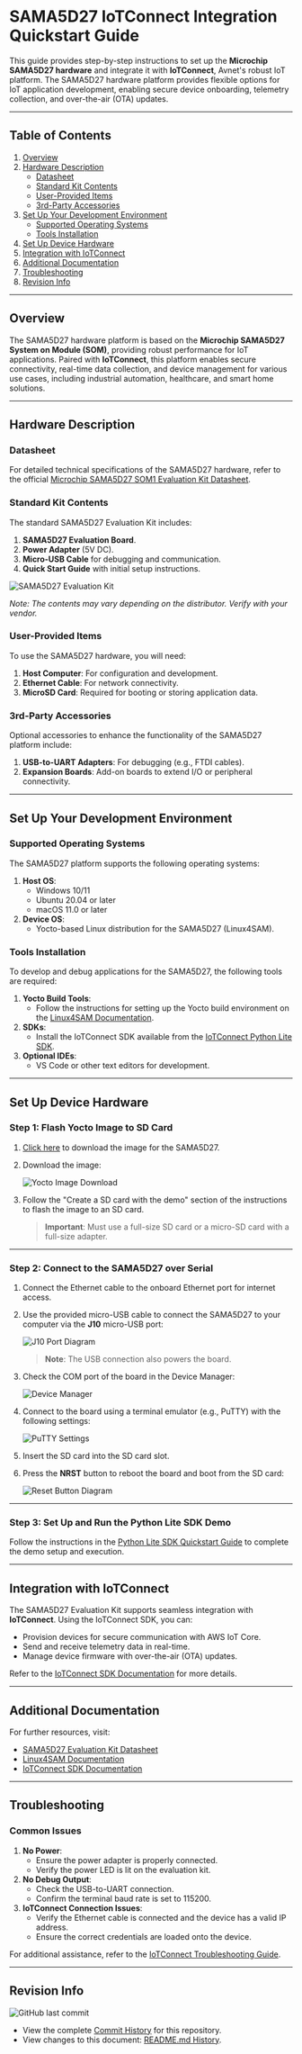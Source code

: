 # SAMA5D27 IoTConnect Integration Quickstart Guide

This guide provides step-by-step instructions to set up the **Microchip SAMA5D27 hardware** and integrate it with **IoTConnect**, Avnet's robust IoT platform. The SAMA5D27 hardware platform provides flexible options for IoT application development, enabling secure device onboarding, telemetry collection, and over-the-air (OTA) updates.

---

## Table of Contents
1. [Overview](#overview)
2. [Hardware Description](#hardware-description)
   - [Datasheet](#datasheet)
   - [Standard Kit Contents](#standard-kit-contents)
   - [User-Provided Items](#user-provided-items)
   - [3rd-Party Accessories](#3rd-party-accessories)
3. [Set Up Your Development Environment](#set-up-your-development-environment)
   - [Supported Operating Systems](#supported-operating-systems)
   - [Tools Installation](#tools-installation)
4. [Set Up Device Hardware](#set-up-device-hardware)
5. [Integration with IoTConnect](#integration-with-iotconnect)
6. [Additional Documentation](#additional-documentation)
7. [Troubleshooting](#troubleshooting)
8. [Revision Info](#revision-info)

---

## Overview

The SAMA5D27 hardware platform is based on the **Microchip SAMA5D27 System on Module (SOM)**, providing robust performance for IoT applications. Paired with **IoTConnect**, this platform enables secure connectivity, real-time data collection, and device management for various use cases, including industrial automation, healthcare, and smart home solutions.

---

## Hardware Description

### Datasheet
For detailed technical specifications of the SAMA5D27 hardware, refer to the official [Microchip SAMA5D27 SOM1 Evaluation Kit Datasheet](https://www.microchip.com/en-us/development-tool/atsama5d27-som1-ek1).

### Standard Kit Contents
The standard SAMA5D27 Evaluation Kit includes:
1. **SAMA5D27 Evaluation Board**.
2. **Power Adapter** (5V DC).
3. **Micro-USB Cable** for debugging and communication.
4. **Quick Start Guide** with initial setup instructions.

<img src=".//media/sama5d27-product.png" alt="SAMA5D27 Evaluation Kit"/>

*Note: The contents may vary depending on the distributor. Verify with your vendor.*

### User-Provided Items
To use the SAMA5D27 hardware, you will need:
1. **Host Computer**: For configuration and development.
2. **Ethernet Cable**: For network connectivity.
3. **MicroSD Card**: Required for booting or storing application data.

### 3rd-Party Accessories
Optional accessories to enhance the functionality of the SAMA5D27 platform include:
1. **USB-to-UART Adapters**: For debugging (e.g., FTDI cables).
2. **Expansion Boards**: Add-on boards to extend I/O or peripheral connectivity.

---

## Set Up Your Development Environment

### Supported Operating Systems
The SAMA5D27 platform supports the following operating systems:
1. **Host OS**:
   - Windows 10/11
   - Ubuntu 20.04 or later
   - macOS 11.0 or later
2. **Device OS**:
   - Yocto-based Linux distribution for the SAMA5D27 (Linux4SAM).

### Tools Installation
To develop and debug applications for the SAMA5D27, the following tools are required:
1. **Yocto Build Tools**:
   - Follow the instructions for setting up the Yocto build environment on the [Linux4SAM Documentation](https://www.linux4sam.org/bin/view/Linux4SAM/Sama5d27Som1EKMainPage#eMMC_support_on_SDMMC0).
2. **SDKs**:
   - Install the IoTConnect SDK available from the [IoTConnect Python Lite SDK](https://github.com/avnet-iotconnect/iotc-python-lite-sdk).
3. **Optional IDEs**:
   - VS Code or other text editors for development.

---

## Set Up Device Hardware

### Step 1: Flash Yocto Image to SD Card
1. [Click here](https://www.linux4sam.org/bin/view/Linux4SAM/Sama5d27Som1EKMainPage#eMMC_support_on_SDMMC0) to download the image for the SAMA5D27.
2. Download the image:

    <img src=".//media/image-download.png" alt="Yocto Image Download"/>

3. Follow the "Create a SD card with the demo" section of the instructions to flash the image to an SD card.

    > **Important**: Must use a full-size SD card or a micro-SD card with a full-size adapter.

---

### Step 2: Connect to the SAMA5D27 over Serial

1. Connect the Ethernet cable to the onboard Ethernet port for internet access.
2. Use the provided micro-USB cable to connect the SAMA5D27 to your computer via the **J10** micro-USB port:

    <img src="media/j10-diagram.png" alt="J10 Port Diagram"/>

    > **Note**: The USB connection also powers the board.

3. Check the COM port of the board in the Device Manager:

    <img src="media/device-manager.png" alt="Device Manager"/>

4. Connect to the board using a terminal emulator (e.g., PuTTY) with the following settings:

    <img src="media/putty.png" alt="PuTTY Settings"/>

5. Insert the SD card into the SD card slot.
6. Press the **NRST** button to reboot the board and boot from the SD card:

    <img src="media/reset-diagram.png" alt="Reset Button Diagram"/>

---

### Step 3: Set Up and Run the Python Lite SDK Demo

Follow the instructions in the [Python Lite SDK Quickstart Guide](https://github.com/avnet-iotconnect/iotc-python-lite-sdk/blob/main/QUICKSTART.md) to complete the demo setup and execution.

---

## Integration with IoTConnect

The SAMA5D27 Evaluation Kit supports seamless integration with **IoTConnect**. Using the IoTConnect SDK, you can:
- Provision devices for secure communication with AWS IoT Core.
- Send and receive telemetry data in real-time.
- Manage device firmware with over-the-air (OTA) updates.

Refer to the [IoTConnect SDK Documentation](https://github.com/avnet-iotconnect/iotc-python-lite-sdk) for more details.

---

## Additional Documentation

For further resources, visit:
- [SAMA5D27 Evaluation Kit Datasheet](https://www.microchip.com/en-us/development-tool/atsama5d27-som1-ek1)
- [Linux4SAM Documentation](https://www.linux4sam.org/bin/view/Linux4SAM/Sama5d27Som1EKMainPage#eMMC_support_on_SDMMC0)
- [IoTConnect SDK Documentation](https://github.com/avnet-iotconnect/iotc-python-lite-sdk)

---

## Troubleshooting

### Common Issues
1. **No Power**:
   - Ensure the power adapter is properly connected.
   - Verify the power LED is lit on the evaluation kit.
2. **No Debug Output**:
   - Check the USB-to-UART connection.
   - Confirm the terminal baud rate is set to 115200.
3. **IoTConnect Connection Issues**:
   - Verify the Ethernet cable is connected and the device has a valid IP address.
   - Ensure the correct credentials are loaded onto the device.

For additional assistance, refer to the [IoTConnect Troubleshooting Guide](https://github.com/avnet-iotconnect/iotc-python-lite-sdk/issues).

---

## Revision Info
![GitHub last commit](https://img.shields.io/github/last-commit/avnet-iotconnect/iotc-python-lite-sdk-demos?label=Last%20Commit)
- View the complete [Commit History](https://github.com/avnet-iotconnect/iotc-python-lite-sdk-demos/commits/main) for this repository.
- View changes to this document: [README.md History](https://github.com/avnet-iotconnect/iotc-python-lite-sdk-demos/commits/main/microchip-sama5d27/README.md).
